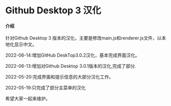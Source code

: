 # Github Desktop 3 汉化

#### 介绍


针对Github Desktop 3 版本的汉化，主要是修改main.js和renderer.js文件，以本地化显示中文。

2022-06-14:增加GitHub DeskTop3.0.2汉化，基本完成界面汉化。

2022-06-13:增加对Github Desktop 3.0.1版本的汉化,完成了部分.

2022-05-20:完成界面和提示信息的大部分汉化工作。

2022-05-19:只完成了部分主菜单的汉化

希望大家一起来维护。


